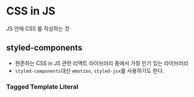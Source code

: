 # CSS in JS

JS 안에 CSS 를 작성하는 것

## styled-components

- 현존하는 CSS in JS 관련 리액트 라이브러리 중에서 가장 인기 있는 라이브러리
- `styled-components`대신 `emotion`, `styled-jsx`를 사용하기도 한다.

### Tagged Template Literal
